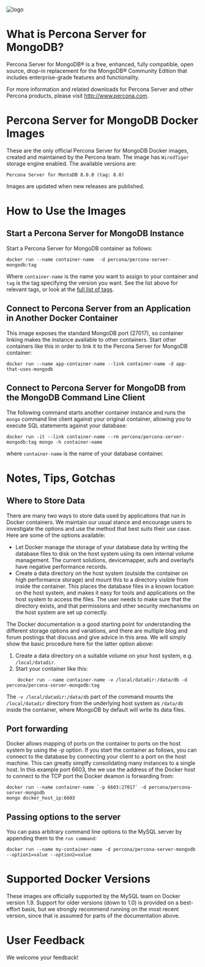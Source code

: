 ![logo](https://www.percona.com/sites/all/themes/percona2015/images/product-logos/server-mongoDB-big.png)

# What is Percona Server for MongoDB?

Percona Server for MongoDB® is a free, enhanced, fully compatible, open source, drop-in replacement for the MongoDB® Community Edition that includes enterprise-grade features and functionality.

For more information and related downloads for Percona Server and other Percona products, please visit http://www.percona.com.

# Percona Server for MongoDB Docker Images

These are the only official Percona Server for MongoDB Docker images, created and maintained by the Percona team. The image has `WiredTiger` storage engine enabled. The available versions are:

    Percona Server for MontoDB 8.0.0 (tag: 8.0)

Images are updated when new releases are published.

# How to Use the Images

## Start a Percona Server for MongoDB Instance

Start a Percona Server for MongoDB container as follows:

    docker run --name container-name  -d percona/percona-server-mongodb:tag

Where `container-name` is the name you want to assign to your container and `tag` is the tag specifying the version you want. See the list above for relevant tags, or look at the [full list of tags](https://hub.docker.com/r/percona/percona-server-mongodb/tags/).

## Connect to Percona Server from an Application in Another Docker Container

This image exposes the standard MongoDB port (27017), so container linking makes the instance available to other containers. Start other containers like this in order to link it to the Percona Server for MongoDB container:

    docker run --name app-container-name --link container-name -d app-that-uses-mongodb

## Connect to Percona Server for MongoDB from the MongoDB Command Line Client

The following command starts another container instance and runs the `mongo` command line client against your original container, allowing you to execute SQL statements against your database:

    docker run -it --link container-name --rm percona/percona-server-mongodb:tag mongo -h container-name

where `container-name` is the name of your database container.


# Notes, Tips, Gotchas

## Where to Store Data

There are many two ways to store data used by applications that run in Docker containers. We maintain our usual stance and encourage users to investigate the options and use the method that best suits their use case. Here are some of the options available:

* Let Docker manage the storage of your database data by writing the database files to disk on the host system using its own internal volume management. The current solutions, devicemapper, aufs and overlayfs have negative performance records.
* Create a data directory on the host system (outside the container on high performance storage) and mount this to a directory visible from inside the container. This places the database files in a known location on the host system, and makes it easy for tools and applications on the host system to access the files. The user needs to make sure that the directory exists, and that permissions and other security mechanisms on the host system are set up correctly.

The Docker documentation is a good starting point for understanding the different storage options and variations, and there are multiple blog and forum postings that discuss and give advice in this area. We will simply show the basic procedure here for the latter option above:

1. Create a data directory on a suitable volume on your host system, e.g. `/local/datadir`.
2. Start your container like this:

```
    docker run --name container-name -v /local/datadir:/data/db -d percona/percona-server-mongodb:tag
```

The `-v /local/datadir:/data/db` part of the command mounts the `/local/datadir` directory from the underlying host system as `/data/db` inside the container, where MongoDB by default will write its data files.

## Port forwarding

Docker allows mapping of ports on the container to ports on the host system by using the -p option. If you start the container as follows, you can connect to the database by connecting your client to a port on the host machine. This can greatly simplfy consolidating many instances to a single host. In this example port 6603, the we use the address of the Docker host to connect to the TCP port the Docker deamon is forwarding from:

    docker run --name container-name `-p 6603:27017` -d percona/percona-server-mongodb
    mongo docker_host_ip:6603

## Passing options to the server

You can pass arbitrary command line options to the MySQL server by appending them to the `run command`:

    docker run --name my-container-name -d percona/percona-server-mongodb --option1=value --option2=value

# Supported Docker Versions

These images are officially supported by the MySQL team on Docker version 1.9. Support for older versions (down to 1.0) is provided on a best-effort basis, but we strongly recommend running on the most recent version, since that is assumed for parts of the documentation above.

# User Feedback

We welcome your feedback!
